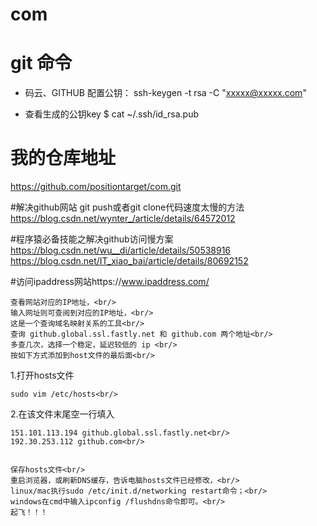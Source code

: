# com
# git 命令
 
 * 码云、GITHUB 配置公钥：
 ssh-keygen -t rsa -C "xxxxx@xxxxx.com"
 
 * 查看生成的公钥key
 $ cat ~/.ssh/id_rsa.pub
 
 # 我的仓库地址
 https://github.com/positiontarget/com.git<br/>
 
#解决github网站 git push或者git clone代码速度太慢的方法 <br/>
 https://blog.csdn.net/wynter_/article/details/64572012<br/>

#程序猿必备技能之解决github访问慢方案<br/>
 https://blog.csdn.net/wu__di/article/details/50538916<br/>
 https://blog.csdn.net/IT_xiao_bai/article/details/80692152<br/>
 
#访问ipaddress网站https://www.ipaddress.com/ <br/>

	查看网站对应的IP地址，<br/>
	输入网址则可查阅到对应的IP地址，<br/>
	这是一个查询域名映射关系的工具<br/>
	查询 github.global.ssl.fastly.net 和 github.com 两个地址<br/>
	多查几次，选择一个稳定，延迟较低的 ip <br/>
	按如下方式添加到host文件的最后面<br/>
 

1.打开hosts文件 <br/>

	sudo vim /etc/hosts<br/>

2.在该文件末尾空一行填入<br/>

	151.101.113.194 github.global.ssl.fastly.net<br/>
	192.30.253.112 github.com<br/>


	保存hosts文件<br/>
	重启浏览器，或刷新DNS缓存，告诉电脑hosts文件已经修改，<br/>
	linux/mac执行sudo /etc/init.d/networking restart命令；<br/>
	windows在cmd中输入ipconfig /flushdns命令即可。<br/>
	起飞！！！
